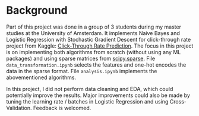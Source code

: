 # Background

Part of this project was done in a group of 3 students during my master studies at the University of Amsterdam. It implements Naive Bayes and Logistic Regression with Stochastic Gradient Descent for click-through rate project from Kaggle: [Click-Through Rate Prediction](https://www.kaggle.com/c/avazu-ctr-prediction/overview). The focus in this project is on implementing both algorithms from scratch (without using any ML packages) and using sparse matrices from [scipy.sparse](https://docs.scipy.org/doc/scipy/reference/sparse.html). File `data_transformation.ipynb` selects the features and one-hot encodes the data in the sparse format. File `analysis.ipynb` implements the abovementioned algorithms.

In this project, I did not perform data cleaning and EDA, which could potentially improve the results. Major improvements could also be made by tuning the learning rate / batches in Logistic Regression and using Cross-Validation. Feedback is welcomed.